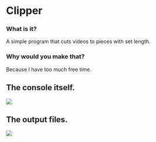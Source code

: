 # Clipper
### What is it?
A simple program that cuts videos to pieces with set length.
### Why would you make that?
Because I have too much free time.

## The console itself.
![](https://i.imgur.com/MVtKF2d.png)
## The output files.
![](https://i.imgur.com/aa1OoFv.png)
